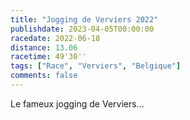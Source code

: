 ```yaml
---
title: "Jogging de Verviers 2022"
publishdate: 2023-04-05T00:00:00
racedate: 2022-06-18
distance: 13.06
racetime: 49'30''
tags: ["Race", "Verviers", "Belgique"]
comments: false
---
```


Le fameux jogging de Verviers...

